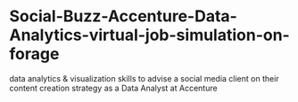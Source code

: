 # Social-Buzz-Accenture-Data-Analytics-virtual-job-simulation-on-forage
data analytics & visualization skills to advise a social media client on their content creation strategy as a Data Analyst at Accenture

